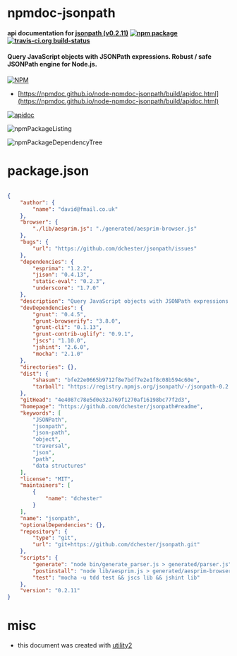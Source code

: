 # npmdoc-jsonpath

#### api documentation for  [jsonpath (v0.2.11)](https://github.com/dchester/jsonpath#readme)  [![npm package](https://img.shields.io/npm/v/npmdoc-jsonpath.svg?style=flat-square)](https://www.npmjs.org/package/npmdoc-jsonpath) [![travis-ci.org build-status](https://api.travis-ci.org/npmdoc/node-npmdoc-jsonpath.svg)](https://travis-ci.org/npmdoc/node-npmdoc-jsonpath)

#### Query JavaScript objects with JSONPath expressions. Robust / safe JSONPath engine for Node.js.

[![NPM](https://nodei.co/npm/jsonpath.png?downloads=true&downloadRank=true&stars=true)](https://www.npmjs.com/package/jsonpath)

- [https://npmdoc.github.io/node-npmdoc-jsonpath/build/apidoc.html](https://npmdoc.github.io/node-npmdoc-jsonpath/build/apidoc.html)

[![apidoc](https://npmdoc.github.io/node-npmdoc-jsonpath/build/screenCapture.buildCi.browser.%252Ftmp%252Fbuild%252Fapidoc.html.png)](https://npmdoc.github.io/node-npmdoc-jsonpath/build/apidoc.html)

![npmPackageListing](https://npmdoc.github.io/node-npmdoc-jsonpath/build/screenCapture.npmPackageListing.svg)

![npmPackageDependencyTree](https://npmdoc.github.io/node-npmdoc-jsonpath/build/screenCapture.npmPackageDependencyTree.svg)



# package.json

```json

{
    "author": {
        "name": "david@fmail.co.uk"
    },
    "browser": {
        "./lib/aesprim.js": "./generated/aesprim-browser.js"
    },
    "bugs": {
        "url": "https://github.com/dchester/jsonpath/issues"
    },
    "dependencies": {
        "esprima": "1.2.2",
        "jison": "0.4.13",
        "static-eval": "0.2.3",
        "underscore": "1.7.0"
    },
    "description": "Query JavaScript objects with JSONPath expressions. Robust / safe JSONPath engine for Node.js.",
    "devDependencies": {
        "grunt": "0.4.5",
        "grunt-browserify": "3.8.0",
        "grunt-cli": "0.1.13",
        "grunt-contrib-uglify": "0.9.1",
        "jscs": "1.10.0",
        "jshint": "2.6.0",
        "mocha": "2.1.0"
    },
    "directories": {},
    "dist": {
        "shasum": "bfe22e0665b9712f8e7bdf7e2e1f8c08b594c60e",
        "tarball": "https://registry.npmjs.org/jsonpath/-/jsonpath-0.2.11.tgz"
    },
    "gitHead": "4e4087c78e5d0e32a769f1270af16198bc77f2d3",
    "homepage": "https://github.com/dchester/jsonpath#readme",
    "keywords": [
        "JSONPath",
        "jsonpath",
        "json-path",
        "object",
        "traversal",
        "json",
        "path",
        "data structures"
    ],
    "license": "MIT",
    "maintainers": [
        {
            "name": "dchester"
        }
    ],
    "name": "jsonpath",
    "optionalDependencies": {},
    "repository": {
        "type": "git",
        "url": "git+https://github.com/dchester/jsonpath.git"
    },
    "scripts": {
        "generate": "node bin/generate_parser.js > generated/parser.js",
        "postinstall": "node lib/aesprim.js > generated/aesprim-browser.js",
        "test": "mocha -u tdd test && jscs lib && jshint lib"
    },
    "version": "0.2.11"
}
```



# misc
- this document was created with [utility2](https://github.com/kaizhu256/node-utility2)
